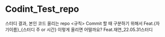 # Codint_Test_repo
스터디 결과, 본인 코드 올리는 repo
<규칙>
Commit 할 때 구분하기 위해서
Feat.{자기이름}_{스터디 주 or 시간} 이렇게 올리면 어떨까요?
Feat.재연_22.05.31스터디

